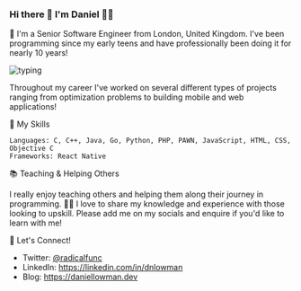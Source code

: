 ### Hi there 👋 I'm Daniel 🧑‍💻

🔭 I'm a Senior Software Engineer from London, United Kingdom. I've been programming since my early teens and have professionally been doing it for nearly 10 years!

![typing](https://media.giphy.com/media/heIX5HfWgEYlW/giphy.gif)

Throughout my career I've worked on several different types of projects ranging from optimization problems to building mobile and web applications!

🌟 My Skills
```
Languages: C, C++, Java, Go, Python, PHP, PAWN, JavaScript, HTML, CSS, Objective C
Frameworks: React Native
```

📚 Teaching & Helping Others

I really enjoy teaching others and helping them along their journey in programming. 🧑‍🏫 I love to share my knowledge and experience with those looking to upskill. Please add me on my socials and enquire if you'd like to learn with me!

🤝 Let's Connect!  
* Twitter: [@radicalfunc](https://twitter.com/radicalfunc)
* LinkedIn: https://linkedin.com/in/dnlowman
* Blog: https://daniellowman.dev
